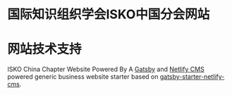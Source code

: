 # 国际知识组织学会ISKO中国分会网站



#  网站技术支持
ISKO China Chapter Website Powered By A [Gatsby](https://www.gatsbyjs.org/) and [Netlify CMS](https://www.netlifycms.org) powered generic business website starter based on [gatsby-starter-netlify-cms](https://github.com/AustinGreen/gatsby-starter-netlify-cms).